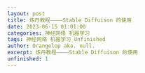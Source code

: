 ```yaml
---
layout: post
title: 炼丹教程————Stable Diffuison 的使用
date: 2023-06-15 01:01:00
categories: 神经网络 机器学习
tags: 神经网络 机器学习 Unfinished
author: Orangelop aka. null.
excerpt: 炼丹教程————Stable Diffuison 的使用
unfinished: 1
---
```


